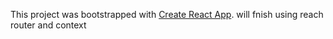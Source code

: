 This project was bootstrapped with [Create React App](https://github.com/facebook/create-react-app).
will fnish using reach router and context 

